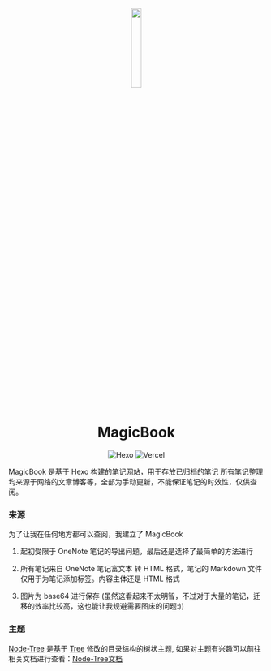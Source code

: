 <div align=center>
  <img style="text-align:center" src=https://raw.githubusercontent.com/Exisi/MagicBook/main/favicon.ico width=20% />
  <h1>MagicBook</h1>
  
  ![Hexo](https://img.shields.io/badge/Hexo-0E83CD?style=for-the-badge&logo=hexo&logoColor=white)
  ![Vercel](https://img.shields.io/badge/Vercel-000000?style=for-the-badge&logo=vercel&logoColor=white)
</div>
MagicBook 是基于 Hexo 构建的笔记网站，用于存放已归档的笔记
所有笔记整理均来源于网络的文章博客等，全部为手动更新，不能保证笔记的时效性，仅供查阅。

### 来源
为了让我在任何地方都可以查阅，我建立了 MagicBook

  1. 起初受限于 OneNote 笔记的导出问题，最后还是选择了最简单的方法进行

  2. 所有笔记来自 OneNote 笔记富文本 转 HTML 格式，笔记的 Markdown 文件仅用于为笔记添加标签。内容主体还是 HTML 格式

  3. 图片为 base64 进行保存 (虽然这看起来不太明智，不过对于大量的笔记，迁移的效率比较高，这也能让我规避需要图床的问题:))

### 主题
[Node-Tree](https://github.com/Exisi/MagicBook/tree/main/themes/node-tree) 是基于 [Tree](https://github.com/wujun234/hexo-theme-tree) 修改的目录结构的树状主题, 如果对主题有兴趣可以前往相关文档进行查看：[Node-Tree文档](https://github.com/Exisi/MagicBook/tree/main/themes/node-tree)
